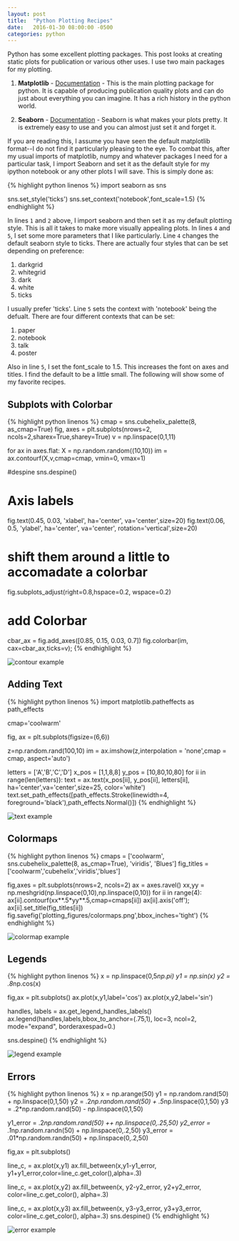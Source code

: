 ```yaml
---
layout: post
title:  "Python Plotting Recipes"
date:   2016-01-30 08:00:00 -0500
categories: python
---
```



Python has some excellent plotting packages. This post looks at creating static plots for publication or various other uses. I use two main packages for my plotting.

1. **Matplotlib** - [Documentation](http://matplotlib.org) -
This is the main plotting package for python. It is capable of producing publication quality plots and can do just about everything you can imagine. It has a rich history in the python world.

2. **Seaborn** - [Documentation](http://stanford.edu/~mwaskom/software/seaborn/) - Seaborn is what makes your plots pretty. It is extremely easy to use and you can almost just set it and forget it.

If you are reading this, I assume you have seen the default matplotlib format--I do not find it particularly pleasing to the eye. To combat this, after my usual imports of matplotlib, numpy and whatever packages I need for a particular task, I import Seaborn and set it as the default style for my ipython notebook or any other plots I will save. This is simply done as:

{% highlight python linenos %}
import seaborn as sns

sns.set_style('ticks')
sns.set_context('notebook',font_scale=1.5)
{% endhighlight %}

In lines `1` and `2` above, I import seaborn and then set it as my default plotting style. This is all it takes to make more visually appealing plots. In lines `4` and `5`, I set some more parameters that I like particularly. Line `4` changes the default seaborn style to ticks. There are actually four styles that can be set depending on preference:

1. darkgrid
2. whitegrid
3. dark
4. white
5. ticks

I usually prefer 'ticks'. Line `5` sets the context with 'notebook' being the defualt. There are four different contexts that can be set:

1. paper
2. notebook
3. talk
4. poster

Also in line `5`, I set the font_scale to 1.5. This increases the font on axes and titles. I find the default to be a little small. The following will show some of my favorite recipes.

## Subplots with Colorbar

{% highlight python linenos %}
cmap = sns.cubehelix_palette(8, as_cmap=True)
fig, axes = plt.subplots(nrows=2, ncols=2,sharex=True,sharey=True)
v = np.linspace(0,1,11)

for ax in axes.flat:
    X = np.random.random((10,10))
    im = ax.contourf(X,v,cmap=cmap, vmin=0, vmax=1)

#despine
sns.despine()

# Axis labels
fig.text(0.45, 0.03, 'xlabel', ha='center', va='center',size=20)
fig.text(0.06, 0.5, 'ylabel', ha='center', va='center',
	rotation='vertical',size=20)

# shift them around a little to accomadate a colorbar
fig.subplots_adjust(right=0.8,hspace=0.2, wspace=0.2)

# add Colorbar
cbar_ax = fig.add_axes([0.85, 0.15, 0.03, 0.7])
fig.colorbar(im, cax=cbar_ax,ticks=v);
{% endhighlight %}

![contour example](/assets/plotting_figures/contours.png)


## Adding Text

{% highlight python linenos %}
import matplotlib.patheffects as path_effects

cmap='coolwarm'

fig, ax = plt.subplots(figsize=(6,6))

z=np.random.rand(100,10)
im = ax.imshow(z,interpolation = 'none',cmap = cmap, aspect='auto')

letters = ['A','B','C','D']
x_pos = [1,1,8,8]
y_pos = [10,80,10,80]
for ii in range(len(letters)):
    text =  ax.text(x_pos[ii], y_pos[ii], letters[ii],
    	ha='center',va='center',size=25, color='white')
    text.set_path_effects([path_effects.Stroke(linewidth=4,
    	foreground='black'),path_effects.Normal()])
{% endhighlight %}

![text example](/assets/plotting_figures/text_on_plot.png)

## Colormaps

{% highlight python linenos %}
cmaps = ['coolwarm',
        sns.cubehelix_palette(8, as_cmap=True),
        'viridis',
        'Blues']
fig_titles = ['coolwarm','cubehelix','viridis','blues']

fig,axes = plt.subplots(nrows=2, ncols=2)
ax = axes.ravel()
xx,yy = np.meshgrid(np.linspace(0,10),np.linspace(0,10))
for ii in range(4):
    ax[ii].contourf(xx**.5*yy**.5,cmap=cmaps[ii])
    ax[ii].axis('off');
    ax[ii].set_title(fig_titles[ii])
fig.savefig('plotting_figures/colormaps.png',bbox_inches='tight')
{% endhighlight %}

![colormap example](/assets/plotting_figures/colormaps.png)

## Legends

{% highlight python linenos %}
x = np.linspace(0,5*np.pi)
y1 = np.sin(x)
y2 = .8*np.cos(x)

fig,ax = plt.subplots()
ax.plot(x,y1,label='cos')
ax.plot(x,y2,label='sin')

handles, labels = ax.get_legend_handles_labels()
ax.legend(handles,labels,bbox_to_anchor=(.75,1), loc=3,
    ncol=2, mode="expand", borderaxespad=0.)

sns.despine()
{% endhighlight %}

![legend example](/assets/plotting_figures/legends.png)


## Errors

{% highlight python linenos %}
x = np.arange(50)
y1 = np.random.rand(50) + np.linspace(0,1,50)
y2 = .2*np.random.rand(50) + .5*np.linspace(0,1,50)
y3 = .2*np.random.rand(50) - np.linspace(0,1,50)


y1_error = .2*np.random.rand(50) ++ np.linspace(0,.25,50)
y2_error = .1*np.random.randn(50) + np.linspace(0,.2,50)
y3_error = .01*np.random.randn(50) + np.linspace(0,.2,50)


fig,ax = plt.subplots()

line_c, = ax.plot(x,y1)
ax.fill_between(x,y1-y1_error, y1+y1_error,color=line_c.get_color(),alpha=.3)

line_c, = ax.plot(x,y2)
ax.fill_between(x, y2-y2_error, y2+y2_error, color=line_c.get_color(), alpha=.3)

line_c, = ax.plot(x,y3)
ax.fill_between(x, y3-y3_error, y3+y3_error, color=line_c.get_color(), alpha=.3)
sns.despine()
{% endhighlight %}

![error example](/assets/plotting_figures/error_plot.png)

